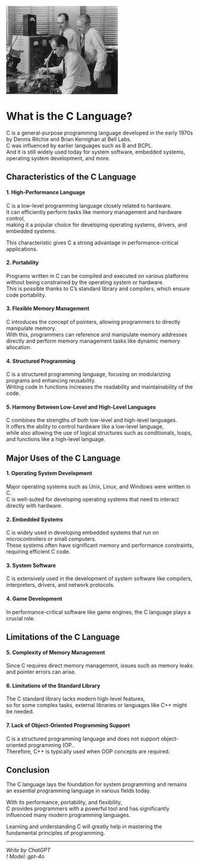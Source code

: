 ![bell](./images/bell.jpg)

# What is the C Language?

C is a general-purpose programming language developed in the early 1970s by Dennis Ritchie and Brian Kernighan at Bell Labs.  
C was influenced by earlier languages such as B and BCPL.  
And it is still widely used today for system software, embedded systems, operating system development, and more.

## Characteristics of the C Language

#### 1. **High-Performance Language**

C is a low-level programming language closely related to hardware.  
It can efficiently perform tasks like memory management and hardware control,  
making it a popular choice for developing operating systems, drivers, and embedded systems.

This characteristic gives C a strong advantage in performance-critical applications.

#### 2. **Portability**

Programs written in C can be compiled and executed on various platforms without being constrained by the operating system or hardware.  
This is possible thanks to C’s standard library and compilers, which ensure code portability.

#### 3. **Flexible Memory Management**

C introduces the concept of pointers, allowing programmers to directly manipulate memory.  
With this, programmers can reference and manipulate memory addresses directly and perform memory management tasks like dynamic memory allocation.

#### 4. **Structured Programming**

C is a structured programming language, focusing on modularizing programs and enhancing reusability.  
Writing code in functions increases the readability and maintainability of the code.

#### 5. **Harmony Between Low-Level and High-Level Languages**

C combines the strengths of both low-level and high-level languages.  
It offers the ability to control hardware like a low-level language,  
while also allowing the use of logical structures such as conditionals, loops, and functions like a high-level language.

## Major Uses of the C Language

#### 1. **Operating System Development**

Major operating systems such as Unix, Linux, and Windows were written in C.  
C is well-suited for developing operating systems that need to interact directly with hardware.

#### 2. **Embedded Systems**

C is widely used in developing embedded systems that run on microcontrollers or small computers.  
These systems often have significant memory and performance constraints, requiring efficient C code.

#### 3. **System Software**

C is extensively used in the development of system software like compilers, interpreters, drivers, and network protocols.

#### 4. **Game Development**

In performance-critical software like game engines, the C language plays a crucial role.

## Limitations of the C Language

#### 5. **Complexity of Memory Management**

Since C requires direct memory management, issues such as memory leaks and pointer errors can arise.

#### 6. **Limitations of the Standard Library**

The C standard library lacks modern high-level features,  
so for some complex tasks, external libraries or languages like C++ might be needed.

#### 7. **Lack of Object-Oriented Programming Support**

C is a structured programming language and does not support object-oriented programming (OP..  
Therefore, C++ is typically used when OOP concepts are required.

## Conclusion

The C language lays the foundation for system programming and remains an essential programming language in various fields today.

With its performance, portability, and flexibility,  
C provides programmers with a powerful tool and has significantly influenced many modern programming languages.

Learning and understanding C will greatly help in mastering the fundamental principles of programming.

---

_Write by ChatGPT_  
_! Model: gpt-4o_
